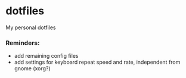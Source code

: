 # dotfiles
My personal dotfiles

### Reminders:
- add remaining config files
- add settings for keyboard repeat speed and rate, independent from gnome
  (xorg?)
